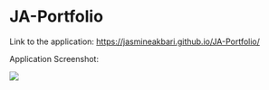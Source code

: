 # JA-Portfolio

Link to the application: <a href="https://jasmineakbari.github.io/JA-Portfolio/">https://jasmineakbari.github.io/JA-Portfolio/</a>

Application Screenshot:

<img src="./assets/images/JA-Portfolio.png>" />